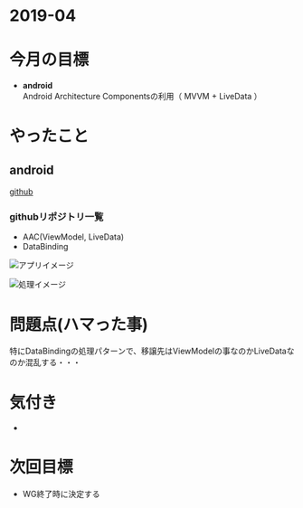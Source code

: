 # 2019-04

# 今月の目標
* **android**  
  Android Architecture Componentsの利用（ MVVM + LiveData ）

# やったこと
## android
[github](https://github.com/phai051277/)  

### githubリポジトリ一覧
 - AAC(ViewModel, LiveData)
 - DataBinding

 ![アプリイメージ](https://gyazo.com/cb86e446446cafc7043b46cabb630c3e)
 
 ![処理イメージ](https://camo.qiitausercontent.com/cd817652df687f3610e2d1cabaeb532798f1511b/68747470733a2f2f71696974612d696d6167652d73746f72652e73332e616d617a6f6e6177732e636f6d2f302f3138373339322f62616134346462652d633962662d366637372d363663302d6335353031626337343131322e706e67)

# 問題点(ハマった事)
特にDataBindingの処理パターンで、移譲先はViewModelの事なのかLiveDataなのか混乱する・・・

# 気付き
* 

# 次回目標
* WG終了時に決定する
